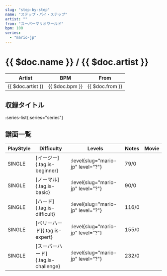 ```yaml
---
slug: "step-by-step"
name: "ステップ・バイ・ステップ"
artist: ""
from: "スーパーマリオワールド"
bpm: 100
series:
  - "mario-jp"
---
```


# {{ $doc.name }} / {{ $doc.artist }}

|Artist|BPM|From|
|------|---|----|
|{{ $doc.artist }}|{{ $doc.bpm }}|{{ $doc.from }}|

## 収録タイトル

:series-list{:series="series"}

## 譜面一覧

|PlayStyle|Difficulty|Levels|Notes|Movie|
|---------|----------|------|-----|-----|
|SINGLE|[イージー]{.tag.is-beginner}|<div class="field is-grouped is-grouped-multiline"> :level{slug="mario-jp" level="?"}</div>|79/0||
|SINGLE|[ノーマル]{.tag.is-basic}|<div class="field is-grouped is-grouped-multiline"> :level{slug="mario-jp" level="?"}</div>|90/0||
|SINGLE|[ハード]{.tag.is-difficult}|<div class="field is-grouped is-grouped-multiline"> :level{slug="mario-jp" level="?"}</div>|116/0||
|SINGLE|[ベリーハード]{.tag.is-expert}|<div class="field is-grouped is-grouped-multiline"> :level{slug="mario-jp" level="?"}</div>|155/0||
|SINGLE|[スーパーハード]{.tag.is-challenge}|<div class="field is-grouped is-grouped-multiline"> :level{slug="mario-jp" level="?"}</div>|232/0||
